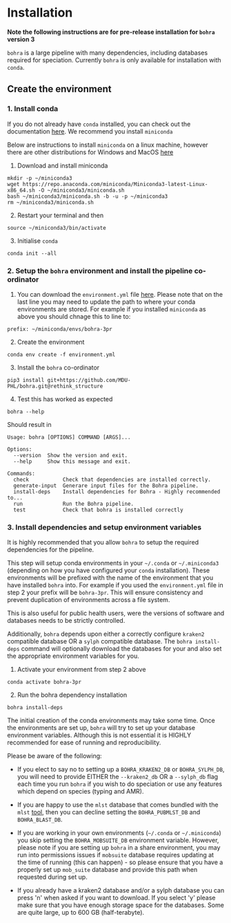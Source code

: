 # Installation

**Note the following instructions are for pre-release installation for `bohra` version 3**

`bohra` is a large pipeline with many dependencies, including databases required for speciation. Currently `bohra` is only available for installation with `conda`.

## Create the environment

### 1. Install conda

If you do not already have `conda` installed, you can check out the documentation [here](https://docs.conda.io/projects/conda/en/stable/user-guide/install/index.html). We recommend you install `miniconda`

Below are instructions to install `miniconda` on a linux machine, however there are other distributions for Windows and MacOS [here](https://www.anaconda.com/docs/getting-started/miniconda/install)

1. Download and install miniconda 

```
mkdir -p ~/miniconda3
wget https://repo.anaconda.com/miniconda/Miniconda3-latest-Linux-x86_64.sh -O ~/miniconda3/miniconda.sh
bash ~/miniconda3/miniconda.sh -b -u -p ~/miniconda3
rm ~/miniconda3/miniconda.sh
```
2. Restart your terminal and then 

```
source ~/miniconda3/bin/activate
```

3. Initialise `conda`

```
conda init --all
```

### 2. Setup the `bohra` environment and install the pipeline co-ordinator

1. You can download the `environment.yml` file [here](https://github.com/MDU-PHL/bohra/blob/rethink_structure/environment.yml). Please note that on the last line you may need to update the path to where your conda environments are stored. For example if you installed `miniconda` as above you should chnage this to line to:

```
prefix: ~/miniconda/envs/bohra-3pr
```
2. Create the environment 

```
conda env create -f environment.yml
```

3. Install the `bohra` co-ordinator

```
pip3 install git+https://github.com/MDU-PHL/bohra.git@rethink_structure
```
4. Test this has worked as expected
```
bohra --help
```
Should result in 

```
Usage: bohra [OPTIONS] COMMAND [ARGS]...

Options:
  --version  Show the version and exit.
  --help     Show this message and exit.

Commands:
  check           Check that dependencies are installed correctly.
  generate-input  Generare input files for the Bohra pipeline.
  install-deps    Install dependencies for Bohra - Highly recommended to...
  run             Run the Bohra pipeline.
  test            Check that bohra is installed correctly
```

### 3. Install dependencies and setup environment variables

It is highly recommended that you allow `bohra` to setup the required dependencies for the pipeline. 

This step will setup conda environments in your `~/.conda` or `~/.miniconda3` (depending on how you have configured your `conda` installation). These environments will be prefixed with the name of the environment that you have installed `bohra` into. For example if you used the `environment.yml` file in step 2 your prefix will be `bohra-3pr`. This will ensure consistency and prevent duplication of environments across a file system. 

This is also useful for public health users, were the versions of software and databases needs to be strictly controlled.

Additionally, `bohra` depends upon either a correctly configure `kraken2` compatible database OR a `sylph` compatible database. The `bohra install-deps` command will optionally download the databases for your and also set the appropriate environment variables for you.

1. Activate your environment from step 2 above
```
conda activate bohra-3pr
```

2. Run the bohra dependency installation

```
bohra install-deps
```

The initial creation of the conda environments may take some time. Once the environments are set up, `bohra` will try to set up your database environment variables. Although this is not essential it is HIGHLY recommended for ease of running and reproducibility. 

Please be aware of the following:

* If you elect to say no to setting up a `BOHRA_KRAKEN2_DB` or `BOHRA_SYLPH_DB`, you will need to provide EITHER the `--kraken2_db` OR a `--sylph_db` flag each time you run `bohra` if you wish to do speciation or use any features which depend on species (typing and AMR).

* If you are happy to use the `mlst` database that comes bundled with the `mlst` [tool](https://github.com/tseemann/mlst), then you can decline setting the `BOHRA_PUBMLST_DB` and `BOHRA_BLAST_DB`.

* If you are working in your own environments (`~/.conda` or `~/.miniconda`) you skip setting the `BOHRA_MOBSUITE_DB` environment variable. However, please note if you are setting up `bohra` in a share environment, you may run into permissions issues if `mobsuite` database requires updating at the time of running (this can happen) - so please ensure that you have a properly set up `mob_suite` database and provide this path when requested during set up.

* If you already have a kraken2 database and/or a sylph database you can press 'n' when asked if you want to download. If you select 'y' please make sure that you have enough storage space for the databases. Some are quite large, up to 600 GB (half-terabyte).

